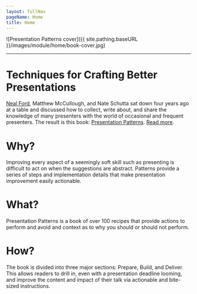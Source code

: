 ```yaml
---
layout: fullNav
pageName: Home
title: Home
---
```


![Presentation Patterns cover]({{ site.pathing.baseURL }}/images/module/home/book-cover.jpg)

---

# Techniques for Crafting Better Presentations

[Neal Ford](http://nealford.com), Matthew McCullough, and Nate Schutta sat down four years ago at a table and discussed how to collect, write about, and share the knowledge of many presenters with the world of occasional and frequent presenters. The result is this book: [Presentation Patterns](http://www.informit.com/store/product.aspx?isbn=0321820800). [Read more](/book/).


# Why?

Improving every aspect of a seemingly soft skill such as presenting is difficult to act on when the suggestions are abstract. Patterns provide a series of steps and implementation details that make presentation improvement easily actionable.

# What?

Presentation Patterns is a book of over 100 recipes that provide actions to perform and avoid and context as to why you should or should not perform.

# How? 
The book is divided into three major sections: Prepare, Build, and Deliver.  This allows readers to drill in, even with a presentation deadline looming, and improve the content and impact of their talk via actionable and bite-sized instructions.


